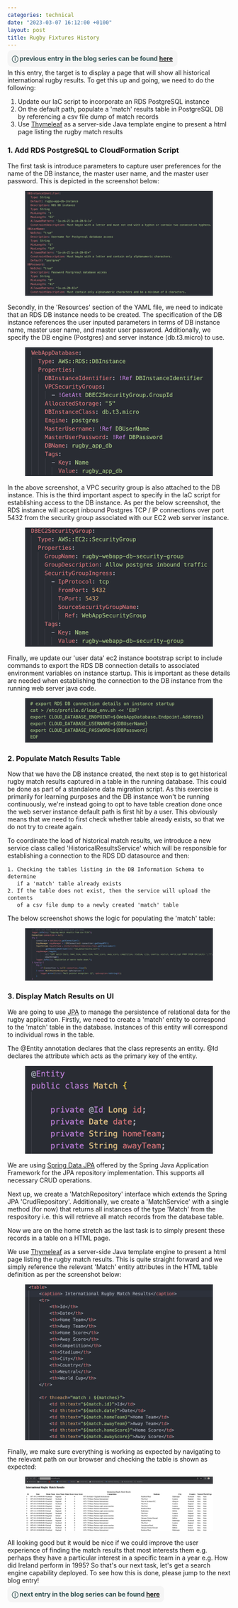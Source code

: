 ```yaml
---
categories: technical
date: "2023-03-07 16:12:00 +0100"
layout: post
title: Rugby Fixtures History
---
```


<span style="border-radius: 10px; background: WhiteSmoke; padding: 10px; text: black">
    <span style="color: DarkSlateGray">
        <b>
            &#9432; previous entry in the blog series can be found <a href="https://timosullivan.org/first-cloud-deployment/">here</a>
        </b>
    </span>
</span>

In this entry, the target is to display a page that will show all historical international rugby results. To get this up and going, we need to do the following:

1. Update our IaC script to incorporate an RDS PostgreSQL instance
2. On the default path, populate a 'match' results table in PostgreSQL DB by referencing a csv file dump of match records
3. Use <a href="https://www.thymeleaf.org/">Thymeleaf</a> as a server-side Java template engine to present a html page listing the rugby match results

### 1. Add RDS PostgreSQL to CloudFormation Script

The first task is introduce parameters to capture user preferences for the name of the DB instance, the master user name, and the master user password. This is depicted in the screenshot below:

<figure>
    <img src="../media/rugby-blog-series-6.png" alt="200x60" />
</figure>

Secondly, in the 'Resources' section of the YAML file, we need to indicate that an RDS DB instance needs to be created. The specification of the DB instance references the user inputed parameters in terms of DB instance name, master user name, and master user password. Additionally, we specify the DB engine (Postgres) and server instance (db.t3.micro) to use. 

<figure>
    <img src="../media/rugby-blog-series-7.png" alt="200x30" />
</figure>

In the above screenshot, a VPC security group is also attached to the DB instance. This is the third important aspect to specify in the IaC script for establishing access to the DB instance. As per the below screenshot, the RDS instance will accept inbound Postgres TCP / IP connections over port 5432 from the security group associated with our EC2 web server instance.

<figure>
    <img src="../media/rugby-blog-series-8.png" alt="200x30" />
</figure>

Finally, we update our 'user data' ec2 instance bootstrap script to include commands to export the RDS DB connection details to associated environment variables on instance startup. This is important as these details are needed when establishing the connection to the DB instance from the running web server java code.

<figure>
    <img src="../media/rugby-blog-series-9.png" alt="200x30" />
</figure>


### 2. Populate Match Results Table

Now that we have the DB instance created, the next step is to get historical rugby match results captured in a table in the running database. This could be done as part of a standalone data migration script. As this exercise is primarily for learning purposes and the DB instance won't be running continuously, we're instead going to opt to have table creation done once the web server instance default path is first hit by a user. This obviously means that we need to first check whether table already exists, so that we do not try to create again.

To coordinate the load of historical match results, we introduce a new service class called 'HistoricalResultsService' which will be responsible for establishing a connection to the RDS DD datasource and then:

    1. Checking the tables listing in the DB Information Schema to determine 
       if a 'match' table already exists
    2. If the table does not exist, then the service will upload the contents 
       of a csv file dump to a newly created 'match' table 

The below screenshot shows the logic for populating the 'match' table:

<figure>
    <img src="../media/rugby-blog-series-10.png" alt="200x60" />
</figure>

### 3. Display Match Results on UI

We are going to use <a href="https://en.wikipedia.org/wiki/Jakarta_Persistence">JPA</a> to manage the persistence of relational data for the rugby application. Firstly, we need to create a 'match' entity to correspond to the 'match' table in the database. Instances of this entity will correspond to individual rows in the table. 

The @Entity annotation declares that the class represents an entity. @Id declares the attribute which acts as the primary key of the entity.

<figure>
    <img src="../media/rugby-blog-series-11.png" alt="200x20" />
</figure>

We are using <a href="https://spring.io/projects/spring-data-jpa">Spring Data JPA</a> offered by the Spring Java Application Framework for the JPA repository implementation. This supports all necessary CRUD operations.

Next up, we create a 'MatchRepository' interface which extends the Spring JPA 'CrudRepository'. Additionally, we create a 'MatchService' with a single method (for now) that returns all instances of the type 'Match' from the respository i.e. this will retrieve all match records from the database table.

Now we are on the home stretch as the last task is to simply present these records in a table on a HTML page. 

We use <a href="https://www.thymeleaf.org/">Thymeleaf</a> as a server-side Java template engine to present a html page listing the rugby match results. This is quite straight forward and we simply reference the relevant 'Match' entity attributes in the HTML table definition as per the screenshot below:

<figure>
    <img src="../media/rugby-blog-series-12.png" alt="200x50" />
</figure>

Finally, we make sure everything is working as expected by navigating to the relevant path on our browser and checking the table is shown as expected:

<figure>
    <img src="../media/rugby-blog-series-13.png" alt="200x120" />
</figure>

All looking good but it would be nice if we could improve the user experience of finding the match results that most interests them e.g. perhaps they have a particular interest in a specific team in a year e.g. How did Ireland perform in 1995? So that's our next task, let's get a search engine capability deployed. To see how this is done, please jump to the next blog entry!

<span style="border-radius: 10px; background: WhiteSmoke; padding: 10px; text: black">
    <span style="color: DarkSlateGray">
        <b>
            &#9432; next entry in the blog series can be found <a href="https://timosullivan.org/introducing-search/">here</a>
        </b>
    </span>
</span>